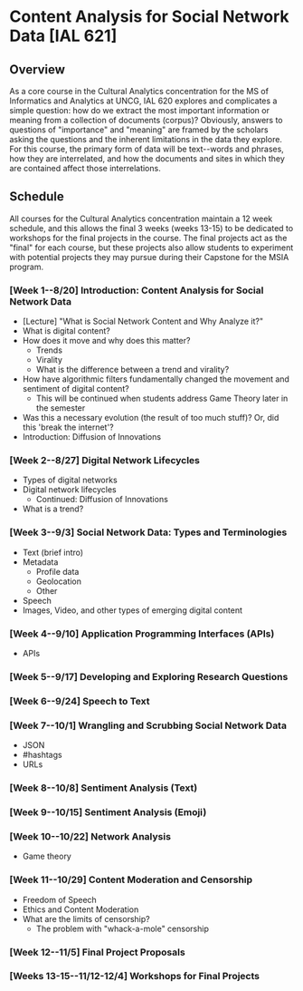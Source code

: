 # Content Analysis for Social Network Data [IAL 621]

## Overview
As a core course in the Cultural Analytics concentration for the MS of Informatics and Analytics at UNCG, IAL 620 explores and complicates a simple question: how do we extract the most important information or meaning from a collection of documents (corpus)? Obviously, answers to questions of "importance" and "meaning" are framed by the scholars asking the questions and the inherent limitations in the data they explore. For this course, the primary form of data will be text--words and phrases, how they are interrelated, and how the documents and sites in which they are contained affect those interrelations.

## Schedule
All courses for the Cultural Analytics concentration maintain a 12 week schedule, and this allows the final 3 weeks (weeks 13-15) to be dedicated to workshops for the final projects in the course. The final projects act as the "final" for each course, but these projects also allow students to experiment with potential projects they may pursue during their Capstone for the MSIA program.

### [Week 1--8/20] **Introduction: Content Analysis for Social Network Data**
- [Lecture] "What is Social Network Content and Why Analyze it?"
- What is digital content?
- How does it move and why does this matter?
  - Trends
  - Virality
  - What is the difference between a trend and virality?
- How have algorithmic filters fundamentally changed the movement and sentiment of digital content?
  - This will be continued when students address Game Theory later in the semester
- Was this a necessary evolution (the result of too much stuff)? Or, did this 'break the internet'?
- Introduction: Diffusion of Innovations

### [Week 2--8/27] **Digital Network Lifecycles**
- Types of digital networks
- Digital network lifecycles
  - Continued: Diffusion of Innovations
- What is a trend?

### [Week 3--9/3] **Social Network Data: Types and Terminologies**
- Text (brief intro)
- Metadata
  - Profile data
  - Geolocation
  - Other
- Speech
- Images, Video, and other types of emerging digital content

### [Week 4--9/10] **Application Programming Interfaces (APIs)**
- APIs

### [Week 5--9/17] **Developing and Exploring Research Questions**

### [Week 6--9/24] **Speech to Text**

### [Week 7--10/1] **Wrangling and Scrubbing Social Network Data**
- JSON
- #hashtags
- URLs

### [Week 8--10/8] **Sentiment Analysis (Text)**

### [Week 9--10/15] **Sentiment Analysis (Emoji)**

### [Week 10--10/22] **Network Analysis**
- Game theory

### [Week 11--10/29] **Content Moderation and Censorship**
- Freedom of Speech
- Ethics and Content Moderation
- What are the limits of censorship?
  - The problem with "whack-a-mole" censorship

### [Week 12--11/5] **Final Project Proposals**

### [Weeks 13-15--11/12-12/4] **Workshops for Final Projects**
